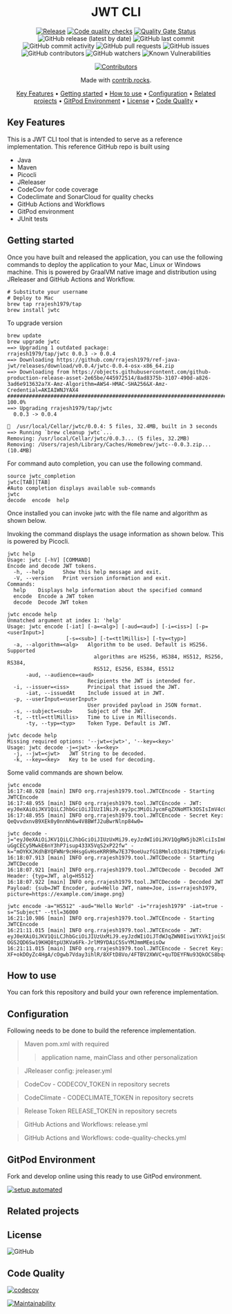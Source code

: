 <!-- markdownlint-configure-file {
  "MD013": {
    "code_blocks": false,
    "tables": false
  },
  "MD033": false,
  "MD041": false
} -->

<div align="center">

# JWT CLI

[![Release](https://github.com/rrajesh1979/ref-java-jwt/actions/workflows/release.yml/badge.svg)](https://github.com/rrajesh1979/ref-java-jwt/actions/workflows/release.yml)
[![Code quality checks](https://github.com/rrajesh1979/ref-java-jwt/actions/workflows/code-quality-checks.yml/badge.svg?branch=master)](https://github.com/rrajesh1979/ref-java-jwt/actions/workflows/code-quality-checks.yml) 
[![Quality Gate Status](https://sonarcloud.io/api/project_badges/measure?project=rrajesh1979_ref-java-jwt&metric=alert_status)](https://sonarcloud.io/summary/new_code?id=rrajesh1979_ref-java-jwt)
![GitHub release (latest by date)](https://img.shields.io/github/v/release/rrajesh1979/ref-java-jwt)
![GitHub last commit](https://img.shields.io/github/last-commit/rrajesh1979/ref-java-jwt)
![GitHub commit activity](https://img.shields.io/github/commit-activity/y/rrajesh1979/ref-java-jwt)
![GitHub pull requests](https://img.shields.io/github/issues-pr/rrajesh1979/ref-java-jwt)
![GitHub issues](https://img.shields.io/github/issues/rrajesh1979/ref-java-jwt)
![GitHub contributors](https://img.shields.io/github/contributors/rrajesh1979/ref-java-jwt)
![GitHub watchers](https://img.shields.io/github/watchers/rrajesh1979/ref-java-jwt)
![Known Vulnerabilities](https://snyk.io/test/github/rrajesh1979/ref-java-jwt/badge.svg)

<a href="https://github.com/rrajesh1979/ref-java-jwt/graphs/contributors">
  <img src="https://contrib.rocks/image?repo=rrajesh1979/ref-java-jwt"  alt="Contributors"/>
</a>

Made with [contrib.rocks](https://contrib.rocks).

[Key Features](#key-features) •
[Getting started](#getting-started) •
[How to use](#how-to-use) •
[Configuration](#configuration) •
[Related projects](#related-projects) •
[GitPod Environment](#gitpod-environment) •
[License](#license) •
[Code Quality](#code-quality) •

</div>

## Key Features
<div>
This is a JWT CLI tool that is intended to serve as a reference implementation. This reference GitHub repo is built using
<ul>
    <li>Java</li>
    <li>Maven</li>
    <li>Picocli</li>
    <li>JReleaser</li>
    <li>CodeCov for code coverage</li>
    <li>Codeclimate and SonarCloud for quality checks</li>
    <li>GitHub Actions and Workflows</li>
    <li>GitPod environment</li>
    <li>JUnit tests</li>
</ul>
</div>

## Getting started

Once you have built and released the application, you can use the following commands to deploy the application to your Mac, Linux or Windows machine.
This is powered by GraalVM native image and distribution using JReleaser and GitHub Actions and Workflow.
```shell
# Substitute your username
# Deploy to Mac
brew tap rrajesh1979/tap
brew install jwtc
```

To upgrade version
```shell
brew update
brew upgrade jwtc
==> Upgrading 1 outdated package:
rrajesh1979/tap/jwtc 0.0.3 -> 0.0.4
==> Downloading https://github.com/rrajesh1979/ref-java-jwt/releases/download/v0.0.4/jwtc-0.0.4-osx-x86_64.zip
==> Downloading from https://objects.githubusercontent.com/github-production-release-asset-2e65be/445972514/8ad8375b-3107-490d-a826-3ad6e913632a?X-Amz-Algorithm=AWS4-HMAC-SHA256&X-Amz-Credential=AKIAIWNJYAX4
######################################################################## 100.0%
==> Upgrading rrajesh1979/tap/jwtc
  0.0.3 -> 0.0.4

🍺  /usr/local/Cellar/jwtc/0.0.4: 5 files, 32.4MB, built in 3 seconds
==> Running `brew cleanup jwtc`...
Removing: /usr/local/Cellar/jwtc/0.0.3... (5 files, 32.2MB)
Removing: /Users/rajesh/Library/Caches/Homebrew/jwtc--0.0.3.zip... (10.4MB)
```

For command auto completion, you can use the following command.
```shell
source jwtc_completion
jwtc[TAB][TAB]
#Auto completion displays available sub-commands
jwtc
decode  encode  help
````

Once installed you can invoke jwtc with the file name and algorithm as shown below.

Invoking the command displays the usage information as shown below. This is powered by Picocli.
```shell
jwtc help
Usage: jwtc [-hV] [COMMAND]
Encode and decode JWT tokens.
  -h, --help      Show this help message and exit.
  -V, --version   Print version information and exit.
Commands:
  help    Displays help information about the specified command
  encode  Encode a JWT token
  decode  Decode JWT token
```

```shell
jwtc encode help
Unmatched argument at index 1: 'help'
Usage: jwtc encode [-iat] [-a=<alg>] [-aud=<aud>] [-i=<iss>] [-p=<userInput>]
                   [-s=<sub>] [-t=<ttlMillis>] [-ty=<typ>]
  -a, --algorithm=<alg>   Algorithm to be used. Default is HS256. Supported
                            algorithms are HS256, HS384, HS512, RS256, RS384,
                            RS512, ES256, ES384, ES512
      -aud, --audience=<aud>
                          Recipients the JWT is intended for.
  -i, --issuer=<iss>      Principal that issued the JWT.
      -iat, --issuedAt    Include issued at in JWT.
  -p, --userInput=<userInput>
                          User provided payload in JSON format.
  -s, --subject=<sub>     Subject of the JWT.
  -t, --ttl=<ttlMillis>   Time to Live in Milliseconds.
      -ty, --typ=<typ>    Token Type. Default is JWT.
```

```shell
jwtc decode help
Missing required options: '--jwt=<jwt>', '--key=<key>'
Usage: jwtc decode -j=<jwt> -k=<key>
  -j, --jwt=<jwt>   JWT String to be decoded.
  -k, --key=<key>   Key to be used for decoding.
```

Some valid commands are shown below.
```shell
jwtc encode
16:17:48.928 [main] INFO org.rrajesh1979.tool.JWTCEncode - Starting JWTCEncode
16:17:48.955 [main] INFO org.rrajesh1979.tool.JWTCEncode - JWT: eyJ0eXAiOiJKV1QiLCJhbGciOiJIUzI1NiJ9.eyJpc3MiOiJycmFqZXNoMTk3OSIsImV4cCI6MjYwNzMxMTE4MTM1MjU5fQ.5aa6651mlTOf8NOGrrugi3pvHoSYhDah67vlTVWw1fA
16:17:48.955 [main] INFO org.rrajesh1979.tool.JWTCEncode - Secret Key: QeQvvdxnvB9XEk0y0nnNh6w4V8BWfJ2uBwrNlnp84w0=
```

```shell
jwtc decode -j="eyJ0eXAiOiJKV1QiLCJhbGciOiJIUzUxMiJ9.eyJzdWIiOiJKV1QgRW5jb2RlciIsImF1ZCI6IkhlbGxvIEpXVCIsIm5hbWUiOiJKb2UiLCJpc3MiOiJycmFqZXNoMTk3OSIsInBpY3R1cmUiOiJodHRwczovL2V4YW1wbGUuY29tL2ltYWdlLnBuZyJ9.l1j1JyW3nvWJ90De8taOe1tZ80sHHHDMaibYEPv78LfA3Bw-uGgCECy5MwkE6nY3hP7isup433X5VqS2xP22fw" -k="mOYKXJKdhBYQFWNr9cHHsgGvHseKRR9Rw7E379oeUuzfG18MmlcO3c8i7tBMMufziy6xMoZZAiO7bNKxZl7Rfw=="
16:18:07.913 [main] INFO org.rrajesh1979.tool.JWTCDecode - Starting JWTCDecode
16:18:07.921 [main] INFO org.rrajesh1979.tool.JWTCDecode - Decoded JWT Header: {typ=JWT, alg=HS512}
16:18:07.922 [main] INFO org.rrajesh1979.tool.JWTCDecode - Decoded JWT Payload: {sub=JWT Encoder, aud=Hello JWT, name=Joe, iss=rrajesh1979, picture=https://example.com/image.png}
```

```shell
jwtc encode -a="HS512" -aud="Hello World" -i="rrajesh1979" -iat=true -s="Subject" --ttl=36000
16:21:10.986 [main] INFO org.rrajesh1979.tool.JWTCEncode - Starting JWTCEncode
16:21:11.015 [main] INFO org.rrajesh1979.tool.JWTCEncode - JWT: eyJ0eXAiOiJKV1QiLCJhbGciOiJIUzUxMiJ9.eyJzdWIiOiJTdWJqZWN0IiwiYXVkIjoiSGVsbG8gV29ybGQiLCJpc3MiOiJycmFqZXNoMTk3OSIsImV4cCI6MjU3MzY5MjE1MDg0ODExLCJpYXQiOjI1NzMzMzIxNTA4MjM1OH0.Kcnk5qBEy0BajIFzRm6RhQxxuYvd7wXodM-OGS2QD6Sw19KHQ8tpU3KVa6Fk-JrlM9YDAiC5SvYMJmmMEeisOw
16:21:11.015 [main] INFO org.rrajesh1979.tool.JWTCEncode - Secret Key: XF+okDOyZc4HgA/cOgwb7Vday3ihlR/8XFtD8Vo/4FTBV2XWVC+quTDEYFNu93QkOCS8bqvMUd6oCuCqHaFHDQ==
```

## How to use
You can fork this repository and build your own reference implementation.

## Configuration
Following needs to be done to build the reference implementation.
> Maven pom.xml with required 
>> application name, mainClass and other personalization

> JReleaser config: jreleaser.yml

> CodeCov - CODECOV_TOKEN in repository secrets

> CodeClimate - CODECLIMATE_TOKEN in repository secrets

> Release Token RELEASE_TOKEN in repository secrets

> GitHub Actions and Workflows: release.yml

> GitHub Actions and Workflows: code-quality-checks.yml

## GitPod Environment
Fork and develop online using this ready to use GitPod environment.

[![setup automated](https://img.shields.io/badge/Gitpod-ready_to_code-orange?logo=gitpod)](https://gitpod.io/from-referrer/)

## Related projects


## License

![GitHub](https://img.shields.io/github/license/rrajesh1979/ref-java-jwt)

## Code Quality

[![codecov](https://codecov.io/gh/rrajesh1979/ref-java-jwt/branch/master/graph/badge.svg?token=nuivwdrnL1)](https://codecov.io/gh/rrajesh1979/ref-java-jwt)

[![Maintainability](https://api.codeclimate.com/v1/badges/6bfbafbfd54e673b5a0b/maintainability)](https://codeclimate.com/github/rrajesh1979/ref-java-jwt/maintainability)
